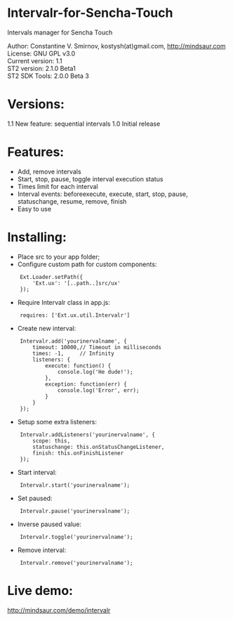 Intervalr-for-Sencha-Touch
==========================

Intervals manager for Sencha Touch  

Author: Constantine V. Smirnov, kostysh(at)gmail.com, http://mindsaur.com    
License: GNU GPL v3.0    
Current version: 1.1    
ST2 version: 2.1.0 Beta1    
ST2 SDK Tools: 2.0.0 Beta 3

Versions:
=========
1.1 New feature: sequential intervals
1.0 Initial release

Features:
=========
- Add, remove intervals
- Start, stop, pause, toggle interval execution status
- Times limit for each interval
- Interval events: beforeexecute, execute, start, stop, pause, statuschange, resume, remove, finish
- Easy to use 

Installing:
===========
- Place src to your app folder;
- Configure custom path for custom components: 
<!-- language: lang-js -->
        
        Ext.Loader.setPath({
            'Ext.ux': '[..path..]src/ux'
        });
- Require Intervalr class in app.js:
<!-- language: lang-js -->
        
        requires: ['Ext.ux.util.Intervalr']

- Create new interval:
<!-- language: lang-js -->
        
        Intervalr.add('yourinervalname', {
            timeout: 10000,// Timeout in milliseconds
            times: -1,     // Infinity
            listeners: {
                execute: function() {
                    console.log('He dude!');
                },
                exception: function(err) {
                    console.log('Error', err);
                }
            }
        });

- Setup some extra listeners:
<!-- language: lang-js -->
        
        Intervalr.addListeners('yourinervalname', {
            scope: this,
            statuschange: this.onStatusChangeListener,
            finish: this.onFinishListener
        });

- Start interval:
<!-- language: lang-js -->
        
        Intervalr.start('yourinervalname');

- Set paused:
<!-- language: lang-js -->
        
        Intervalr.pause('yourinervalname');

- Inverse paused value:
<!-- language: lang-js -->
        
        Intervalr.toggle('yourinervalname');

- Remove interval:
<!-- language: lang-js -->
        
        Intervalr.remove('yourinervalname');

Live demo: 
==========
http://mindsaur.com/demo/intervalr
